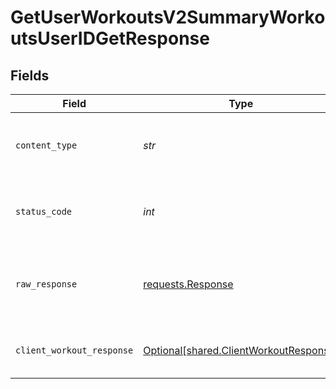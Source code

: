 # GetUserWorkoutsV2SummaryWorkoutsUserIDGetResponse


## Fields

| Field                                                                                                                                                                                                                                                                                                                                                                                                                                                                                                                                                                                                                                                                                   | Type                                                                                                                                                                                                                                                                                                                                                                                                                                                                                                                                                                                                                                                                                    | Required                                                                                                                                                                                                                                                                                                                                                                                                                                                                                                                                                                                                                                                                                | Description                                                                                                                                                                                                                                                                                                                                                                                                                                                                                                                                                                                                                                                                             | Example                                                                                                                                                                                                                                                                                                                                                                                                                                                                                                                                                                                                                                                                                 |
| --------------------------------------------------------------------------------------------------------------------------------------------------------------------------------------------------------------------------------------------------------------------------------------------------------------------------------------------------------------------------------------------------------------------------------------------------------------------------------------------------------------------------------------------------------------------------------------------------------------------------------------------------------------------------------------- | --------------------------------------------------------------------------------------------------------------------------------------------------------------------------------------------------------------------------------------------------------------------------------------------------------------------------------------------------------------------------------------------------------------------------------------------------------------------------------------------------------------------------------------------------------------------------------------------------------------------------------------------------------------------------------------- | --------------------------------------------------------------------------------------------------------------------------------------------------------------------------------------------------------------------------------------------------------------------------------------------------------------------------------------------------------------------------------------------------------------------------------------------------------------------------------------------------------------------------------------------------------------------------------------------------------------------------------------------------------------------------------------- | --------------------------------------------------------------------------------------------------------------------------------------------------------------------------------------------------------------------------------------------------------------------------------------------------------------------------------------------------------------------------------------------------------------------------------------------------------------------------------------------------------------------------------------------------------------------------------------------------------------------------------------------------------------------------------------- | --------------------------------------------------------------------------------------------------------------------------------------------------------------------------------------------------------------------------------------------------------------------------------------------------------------------------------------------------------------------------------------------------------------------------------------------------------------------------------------------------------------------------------------------------------------------------------------------------------------------------------------------------------------------------------------- |
| `content_type`                                                                                                                                                                                                                                                                                                                                                                                                                                                                                                                                                                                                                                                                          | *str*                                                                                                                                                                                                                                                                                                                                                                                                                                                                                                                                                                                                                                                                                   | :heavy_check_mark:                                                                                                                                                                                                                                                                                                                                                                                                                                                                                                                                                                                                                                                                      | HTTP response content type for this operation                                                                                                                                                                                                                                                                                                                                                                                                                                                                                                                                                                                                                                           |                                                                                                                                                                                                                                                                                                                                                                                                                                                                                                                                                                                                                                                                                         |
| `status_code`                                                                                                                                                                                                                                                                                                                                                                                                                                                                                                                                                                                                                                                                           | *int*                                                                                                                                                                                                                                                                                                                                                                                                                                                                                                                                                                                                                                                                                   | :heavy_check_mark:                                                                                                                                                                                                                                                                                                                                                                                                                                                                                                                                                                                                                                                                      | HTTP response status code for this operation                                                                                                                                                                                                                                                                                                                                                                                                                                                                                                                                                                                                                                            |                                                                                                                                                                                                                                                                                                                                                                                                                                                                                                                                                                                                                                                                                         |
| `raw_response`                                                                                                                                                                                                                                                                                                                                                                                                                                                                                                                                                                                                                                                                          | [requests.Response](https://requests.readthedocs.io/en/latest/api/#requests.Response)                                                                                                                                                                                                                                                                                                                                                                                                                                                                                                                                                                                                   | :heavy_check_mark:                                                                                                                                                                                                                                                                                                                                                                                                                                                                                                                                                                                                                                                                      | Raw HTTP response; suitable for custom response parsing                                                                                                                                                                                                                                                                                                                                                                                                                                                                                                                                                                                                                                 |                                                                                                                                                                                                                                                                                                                                                                                                                                                                                                                                                                                                                                                                                         |
| `client_workout_response`                                                                                                                                                                                                                                                                                                                                                                                                                                                                                                                                                                                                                                                               | [Optional[shared.ClientWorkoutResponse]](../../models/shared/clientworkoutresponse.md)                                                                                                                                                                                                                                                                                                                                                                                                                                                                                                                                                                                                  | :heavy_minus_sign:                                                                                                                                                                                                                                                                                                                                                                                                                                                                                                                                                                                                                                                                      | Successful Response                                                                                                                                                                                                                                                                                                                                                                                                                                                                                                                                                                                                                                                                     | {"workouts":[{"id":"924c1e35-20ec-4848-89b1-0733d36a08ff","average_hr":100,"max_hr":190,"distance":1700,"calendar_date":"2023-26-","time_start":"2023-10-11T12:26:15+00:00","time_end":"2023-10-11T13:26:15+00:00","calories":300,"sport":{"id":1,"name":"football"},"source":{"provider":"strava","type":"unknown"},"hr_zones":[100,90,10,10,200],"user_id":"4d377ce1-e9a8-4b16-9ed5-cb985dbb015a","moving_time":100,"total_elevation_gain":10,"elev_high":20.2,"elev_low":-10.2,"average_speed":4.2,"max_speed":7.8,"average_watts":100,"device_watts":80,"max_watts":200,"weighted_average_watts":250,"map":{"summary_polyline":"agn~Ftb{uOvr@daBunBjdBkHwiD????~Ngn@ha@_N~Ql`@"}}]} |